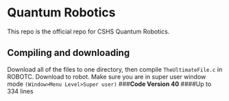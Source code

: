# Quantum Robotics
This repo is the official repo for CSHS Quantum Robotics. 
## Compiling and downloading
Download all of the files to one directory, then compile ```TheUltimateFile.c``` in ROBOTC. Download to robot.
Make sure you are in super user window mode ```(Window>Menu Level>Super user)``` 
###**Code Version 40** 
####Up to 334 lines 

